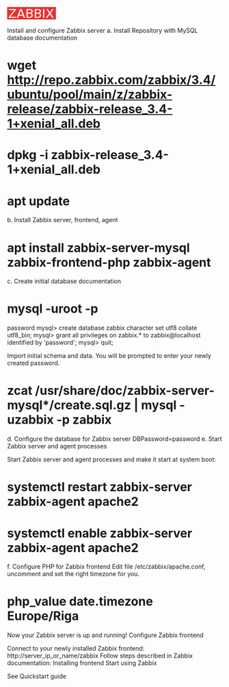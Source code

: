
<img src="\resources\jira-logo-scaled.png" alt="logo">

Install and configure Zabbix server
a. Install Repository with MySQL database
documentation
# wget http://repo.zabbix.com/zabbix/3.4/ubuntu/pool/main/z/zabbix-release/zabbix-release_3.4-1+xenial_all.deb
# dpkg -i zabbix-release_3.4-1+xenial_all.deb
# apt update
b. Install Zabbix server, frontend, agent
# apt install zabbix-server-mysql zabbix-frontend-php zabbix-agent
c. Create initial database
documentation
# mysql -uroot -p
password
mysql> create database zabbix character set utf8 collate utf8_bin;
mysql> grant all privileges on zabbix.* to zabbix@localhost identified by 'password';
mysql> quit;

Import initial schema and data. You will be prompted to enter your newly created password.
# zcat /usr/share/doc/zabbix-server-mysql*/create.sql.gz | mysql -uzabbix -p zabbix
d. Configure the database for Zabbix server
DBPassword=password
e. Start Zabbix server and agent processes

Start Zabbix server and agent processes and make it start at system boot:
# systemctl restart zabbix-server zabbix-agent apache2
# systemctl enable zabbix-server zabbix-agent apache2
f. Configure PHP for Zabbix frontend
Edit file /etc/zabbix/apache.conf, uncomment and set the right timezone for you.
# php_value date.timezone Europe/Riga

Now your Zabbix server is up and running!
Configure Zabbix frontend

Connect to your newly installed Zabbix frontend: http://server_ip_or_name/zabbix
Follow steps described in Zabbix documentation: Installing frontend
Start using Zabbix

See Quickstart guide
